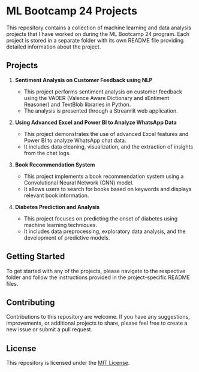 # ML Bootcamp 24 Projects

This repository contains a collection of machine learning and data analysis projects that I have worked on during the ML Bootcamp 24 program. Each project is stored in a separate folder with its own README file providing detailed information about the project.

## Projects

1. **Sentiment Analysis on Customer Feedback using NLP**
   - This project performs sentiment analysis on customer feedback using the VADER (Valence Aware Dictionary and sEntiment Reasoner) and TextBlob libraries in Python.
   - The analysis is presented through a Streamlit web application.

2. **Using Advanced Excel and Power BI to Analyze WhatsApp Data**
   - This project demonstrates the use of advanced Excel features and Power BI to analyze WhatsApp chat data.
   - It includes data cleaning, visualization, and the extraction of insights from the chat logs.

3. **Book Recommendation System**
   - This project implements a book recommendation system using a Convolutional Neural Network (CNN) model.
   - It allows users to search for books based on keywords and displays relevant book information.

4. **Diabetes Prediction and Analysis**
   - This project focuses on predicting the onset of diabetes using machine learning techniques.
   - It includes data preprocessing, exploratory data analysis, and the development of predictive models.

## Getting Started

To get started with any of the projects, please navigate to the respective folder and follow the instructions provided in the project-specific README files.

## Contributing

Contributions to this repository are welcome. If you have any suggestions, improvements, or additional projects to share, please feel free to create a new issue or submit a pull request.

## License

This repository is licensed under the [MIT License](LICENSE).
